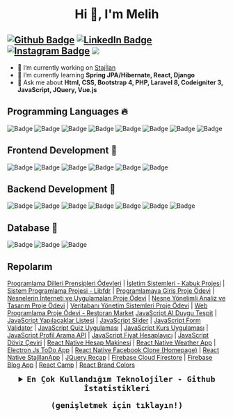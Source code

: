 <h1 align="center">Hi 👋, I'm Melih</h1>

[![Github Badge](https://img.shields.io/badge/GitHub-100000?style=for-the-badge&logo=github&logoColor=white)](https://github.com/yenilikci) [![LinkedIn Badge](https://img.shields.io/badge/LinkedIn-0077B5?style=for-the-badge&logo=linkedin&logoColor=white)](https://www.linkedin.com/in/muhammedmelihcelik/) [![Instagram Badge](https://img.shields.io/badge/Instagram-E4405F?style=for-the-badge&logo=instagram&logoColor=white)](https://www.instagram.com/muhammedmelihcelik/) ![](https://komarev.com/ghpvc/?username=yenilikci)
------------
- 🔭 I’m currently working on [Stajİlan](http://stajilan.com/)
- 🌱 I’m currently learning **Spring JPA/Hibernate, React, Django**
- 💬 Ask me about **Html, CSS, Bootstrap 4, PHP, Laravel 8, Codeigniter 3, JavaScript, JQuery, Vue.js**

## Programming Languages 🔥  
![Badge](https://img.shields.io/badge/PHP-777BB4?style=for-the-badge&logo=php&logoColor=white) ![Badge](https://img.shields.io/badge/C-00599C?style=for-the-badge&logo=c&logoColor=white) ![Badge](https://img.shields.io/badge/C%2B%2B-00599C?style=for-the-badge&logo=c%2B%2B&logoColor=white ) ![Badge](https://img.shields.io/badge/C%23-239120?style=for-the-badge&logo=c-sharp&logoColor=white)  ![Badge](https://img.shields.io/badge/Java-ED8B00?style=for-the-badge&logo=java&logoColor=white)  ![Badge](https://img.shields.io/badge/JavaScript-F7DF1E?style=for-the-badge&logo=javascript&logoColor=black) ![Badge](https://img.shields.io/badge/TypeScript-007ACC?style=for-the-badge&logo=typescript&logoColor=white) ![Badge](https://img.shields.io/badge/Python-3776AB?style=for-the-badge&logo=python&logoColor=white)

## Frontend Development 🌠
![Badge](https://img.shields.io/badge/HTML5-E34F26?style=for-the-badge&logo=html5&logoColor=white) ![Badge](https://img.shields.io/badge/CSS-239120?&style=for-the-badge&logo=css3&logoColor=white) ![Badge](https://img.shields.io/badge/Bootstrap-563D7C?style=for-the-badge&logo=bootstrap&logoColor=white) ![Badge](https://img.shields.io/badge/jQuery-0769AD?style=for-the-badge&logo=jquery&logoColor=white)  ![Badge](https://img.shields.io/badge/Vue.js-35495E?style=for-the-badge&logo=vue.js&logoColor=4FC08D)  ![Badge](https://img.shields.io/badge/React-20232A?style=for-the-badge&logo=react&logoColor=61DAFB) 

## Backend Development 🚀
 ![Badge](https://img.shields.io/badge/Node.js-43853D?style=for-the-badge&logo=node.js&logoColor=white)  ![Badge](https://img.shields.io/badge/Express.js-000000?style=for-the-badge&logo=express&logoColor=white)  ![Badge](https://img.shields.io/badge/Spring-6DB33F?style=for-the-badge&logo=spring&logoColor=white) ![Badge](https://img.shields.io/badge/Laravel-FF2D20?style=for-the-badge&logo=laravel&logoColor=white) ![Badge](https://img.shields.io/badge/Codeigniter-EF4223?style=for-the-badge&logo=codeigniter&logoColor=white) ![Badge](https://img.shields.io/badge/Django-092E20?style=for-the-badge&logo=django&logoColor=white)  ![Badge](https://img.shields.io/badge/.NET-5C2D91?style=for-the-badge&logo=.net&logoColor=white)    
 
## Database 🌌
 ![Badge](https://img.shields.io/badge/MySQL-00000F?style=for-the-badge&logo=mysql&logoColor=white) ![Badge](https://img.shields.io/badge/PostgreSQL-316192?style=for-the-badge&logo=postgresql&logoColor=white) ![Badge](https://img.shields.io/badge/MongoDB-4EA94B?style=for-the-badge&logo=mongodb&logoColor=white)

## Repolarım
    
[Programlama Dilleri Prensipleri Ödevleri](https://github.com/yenilikci/pdp "Programlama Dilleri Prensipleri Ödevleri") |
[İşletim Sistemleri - Kabuk Projesi](https://github.com/yenilikci/C-KabukProjesi "İşletim Sistemleri - Kabuk Projesi") |
[Sistem Programlama Projesi - Libfdr](https://github.com/yenilikci/SistemProgramlamaProjesi "Sistem Programlama Projesi - Libfdr") |
[Programlamaya Giriş Proje Ödevi](https://github.com/yenilikci/Programlamaya-Giris-Proje-Odevi "Programlamaya Giriş Proje Ödevi") |
[Nesnelerin İnterneti ve Uygulamaları Proje Ödevi](https://github.com/yenilikci/TasarrufBot-IOT "Nesnelerin İnterneti ve Uygulamaları Proje Ödevi") |
[Nesne Yönelimli Analiz ve Tasarım Proje Ödevi](https://github.com/yenilikci/NesneYonelimliAnalizVeTasarimDersi "Nesne Yönelimli Analiz ve Tasarım Proje Ödevi") |
[Veritabanı Yönetim Sistemleri Proje Ödevi](https://github.com/yenilikci/VeritabaniYonetimSistemleriDersi "Veritabanı Yönetim Sistemleri Proje Ödevi") |
[Web Programlama Proje Ödevi - Restoran Market](https://github.com/yenilikci/RestoranMarket "Web Programlama Proje Ödevi - Restoran Market")
[JavaScript AI Duygu Tespit](https://github.com/yenilikci/JavaScript-AI-Duygu-Tespit "JavaScript AI Duygu Tespit") |
[JavaScript Yapılacaklar Listesi](https://github.com/yenilikci/JavaScript-Yapilacaklar-Listesi "JavaScript Yapılacaklar Listesi") |
[JavaScript Slider](https://github.com/yenilikci/JavaScript-Slider "JavaScript Slider") |
[JavaScript Form Validator](https://github.com/yenilikci/JavaScript-Form-Validator "JavaScript Form Validator") |
[JavaScript Quiz Uygulaması](https://github.com/yenilikci/JavaScript-Quiz-Uygulamasi "JavaScript Quiz Uygulaması") |
[JavaScript Kurs Uygulaması](https://github.com/yenilikci/JavaScript-Kurs-Uygulamasi "JavaScript Kurs Uygulaması") |
[JavaScript Profil Arama API](https://github.com/yenilikci/JavaScript-Profil-Arama-API "JavaScript Profil Arama API") |
[JavaScript Fiyat Hesaplayıcı](https://github.com/yenilikci/JavaScript-Fiyat-Hesaplayici "JavaScript Fiyat Hesaplayıcı") |
[JavaScript Döviz Çeviri](https://github.com/yenilikci/JavaScript-Doviz-Ceviri-API "JavaScript Döviz Çeviri") |
[React Native Hesap Makinesi](https://github.com/yenilikci/ReactNative-Hesap-Makinesi "React Native Hesap Makinesi") |
[React Native Weather App](https://github.com/yenilikci/ReactNative-WeatherApp "React Native Weather App") |
[Electron Js ToDo App](https://github.com/yenilikci/ElectronJs-ToDo-List "Electron Js ToDo App") |
[React Native Facebook Clone (Homepage)](https://github.com/yenilikci/ReactNative-Facebook-Clone "React Native Facebook Clone (Homepage)") |
[React Native StajIlanApp](https://github.com/yenilikci/StajIlanApp "React Native StajIlanApp") |
[JQuery Recap](https://github.com/yenilikci/jquery-recap "JQuery Recap") |
[Firebase Cloud Firestore](https://github.com/yenilikci/Firebase-Cloud-Firestore "Firebase Cloud Firestore") |
[Firebase Blog App](https://github.com/yenilikci/Firebase-BlogApp "Firebase Blog App") |
[React Camp](https://github.com/yenilikci/ReactCamp "React Camp") |
[React Brand Colors](https://github.com/yenilikci/React-Brand-Colors "React Brand Colors") 

<samp>
  <details align="center">
    <summary style="font-weight: bold; font-size: 18px">
      <b>En Çok Kullandığım Teknolojiler - Github İstatistikleri</b>
      <p>(genişletmek için tıklayın!)</p>
    </summary>
    
  ![En Çok Kullandığım Diller](https://github-readme-stats.vercel.app/api/top-langs/?username=yenilikci&langs_count=10&layout=compact&show_icons=true&theme=highcontrast)

  </details>
</samp>
